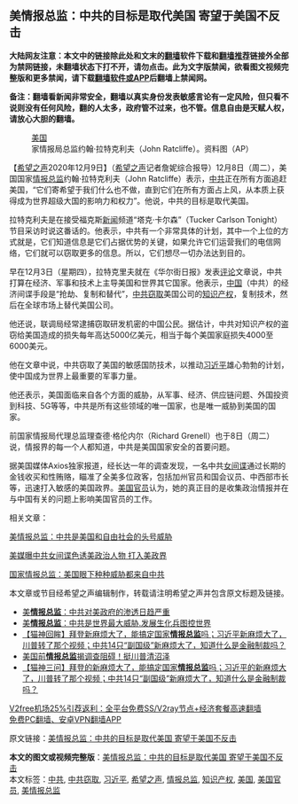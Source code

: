  <h2>美情报总监：中共的目标是取代美国 寄望于美国不反击</h2> <p class="notice"><b>大陆网友注意：本文中的链接除此处和文末的<a href="https://github.com/bannedbook/fanqiang" >翻墙</a>软件下载和<a href="https://github.com/killgcd/justmysocks/blob/master/README.md">翻墙推荐</a>链接外全部为禁网链接，未翻墙状态下打不开，请勿点击。此为文字版禁闻，欲看图文视频完整版和更多禁闻，请下载<a href="https://github.com/bannedbook/fanqiang">翻墙软件或APP</a>后翻墙上禁闻网。</p><p>备注：翻墙看新闻非常安全，翻墙以真实身份发表敏感言论有一定风险，但只看不说则没有任何风险，翻的人太多，政府管不过来，也不管。信息自由是天赋人权，请放心大胆的翻墙。</b></p>  <div class="entry"> <figure><figcaption><a href="https://www.bannedbook.org/bnews/tag/%e7%be%8e%e5%9b%bd/" class="st_tag internal_tag" rel="tag" title="标签 美国 下的日志">美国</a>家情报局总监约翰·拉特克利夫（John Ratcliffe）。资料图（AP）</figcaption></figure> <p>【<span class='wp_keywordlink_affiliate'><a href="https://www.soundofhope.org" title="希望之声" target="_blank">希望之声</a></span>2020年12月9日】（<a href="https://www.bannedbook.org/bnews/tag/%e5%b8%8c%e6%9c%9b%e4%b9%8b%e5%a3%b0/" class="st_tag internal_tag" rel="tag" title="标签 希望之声 下的日志">希望之声</a>记者詹妮综合报导）12月8日（周二），美国国家<a href="https://www.bannedbook.org/bnews/tag/%e6%83%85%e6%8a%a5%e6%80%bb%e7%9b%91/" class="st_tag internal_tag" rel="tag" title="标签 情报总监 下的日志">情报总监</a>约翰·拉特克利夫（John Ratcliffe）表示，<a href="https://www.bannedbook.org/bnews/tag/%e4%b8%ad%e5%85%b1/" class="st_tag internal_tag" rel="tag" title="标签 中共 下的日志">中共</a>正在所有方面追赶美国，“它们寄希望于我们什么也不做，直到它们在所有方面占上风，从本质上获得成为世界超级大国的影响力和权力”。他说，中共的目标是取代美国。</p> <p>拉特克利夫是在接受福克斯<span class='wp_keywordlink_affiliate'><a href="https://www.bannedbook.org/" title="新闻">新闻</a></span>频道“塔克·卡尔森”（Tucker Carlson Tonight）节目采访时说这番话的。他表示，中共有一个非常具体的计划，其中一个上位的方式就是，它们知道信息是它们占据优势的关键，如果允许它们运营我们的电信网络，它们就可以窃取更多的信息。所以，它们想尽一切办法达到目的。</p> <p>早在12月3日（星期四），拉特克里夫就在《华尔街日报》发表<span class='wp_keywordlink_affiliate'><a href="https://www.bannedbook.org/bnews/comments/" title="新闻评论" target="_blank">评论</a></span>文章说，中共打算在经济、军事和技术上主导美国和世界其它国家。他表示，<span class='wp_keywordlink_affiliate'><a href="https://www.bannedbook.org/" title="中国" target="_blank">中国</a></span>（中共）的经济间谍手段是“抢劫、复制和替代”，<a href="https://www.bannedbook.org/bnews/tag/%E4%B8%AD%E5%85%B1%E7%AA%83%E5%8F%96/" class="st_tag internal_tag" rel="tag" title="标签 中共窃取 下的日志">中共窃取</a>美国公司的<a href="https://www.bannedbook.org/bnews/tag/%E7%9F%A5%E8%AF%86%E4%BA%A7%E6%9D%83/" class="st_tag internal_tag" rel="tag" title="标签 知识产权 下的日志">知识产权</a>，复制技术，然后在全球市场上替代美国公司。</p>  <p>他还说，联调局经常逮捕窃取研发机密的中国公民。据估计，中共对知识产权的盗窃给美国造成的损失每年高达5000亿美元，相当于每个美国家庭损失4000至6000美元。</p> <p>他在文章中说，中共窃取了美国的敏感国防技术，以推动<a href="https://www.bannedbook.org/bnews/tag/%e4%b9%a0%e8%bf%91%e5%b9%b3/" class="st_tag internal_tag" rel="tag" title="标签 习近平 下的日志">习近平</a>雄心勃勃的计划，使中国成为世界上最重要的军事力量。</p> <p>他还表示，美国面临来自各个方面的威胁，从军事、经济、供应链问题、外国投资到科技、5G等等，中共是所有这些领域的唯一国家，也是唯一威胁到美国的国家。</p>  <p>前国家情报局代理总监理查德·格伦内尔（Richard Grenell）也于8日（周二）说，情报界的每一个人都知道，中共是美国国家安全的首要问题。</p> <p>据美国媒体Axios独家报道，经长达一年的调查发现，一名中共<span class='wp_keywordlink'><a href="https://www.bannedbook.org/forum2/topic3076.html" title="《传奇女谍-邓文迪传》" target="_blank">女间谍</a></span>通过长期的金钱收买和性贿赂，瞄准了全美多位政客，包括加州官员和国会议员、中西部市长等，迅速打入敏感的美国政界。<a href="https://www.bannedbook.org/bnews/tag/%E7%BE%8E%E5%9B%BD%E5%AE%98%E5%91%98/" class="st_tag internal_tag" rel="tag" title="标签 美国官员 下的日志">美国官员</a>认为，她的真正目的是收集政治情报并在与中国有关的问题上影响美国官员的工作。</p> <p>相关文章：</p>  <p><a href="https://www.soundofhope.org/post/449887">美情报总监：中共是美国和自由社会的头号威胁</a></p> <p><a href="https://www.soundofhope.org/post/451681">美媒曝中共女间谍色诱美政治人物 打入美政界</a></p> <p><a href="https://www.soundofhope.org/post/375613">国家情报总监：美国眼下种种威胁都来自中共</a></p>  <p>本文章或节目经希望之声编辑制作，转载请注明希望之声并包含原文标题及链接。</p> <ul class='op-related-articles' title='相关阅读'> <li><a href='https://www.bannedbook.org/bnews/cbnews/20201209/1444781.html' target='_blank'>美<b>情报总监</b>：中共对美政府的渗透日趋严重</a></li> <li><a href='https://www.bannedbook.org/bnews/bannedvideo/20201209/1444728.html' target='_blank'>美<b>情报总监</b>：中共是世界最大威胁.发展生化兵图控世界</a></li> <li><a href='https://www.bannedbook.org/bnews/bannedvideo/20201209/1444631.html' target='_blank'>【猫神回眸】拜登新麻烦大了，能搞定国家<b>情报总监</b>吗；习近平新麻烦大了，川普转了那个视频；中共14只“副国级”新麻烦大了，知道什么是金融制裁吗？</a></li> <li><a href='https://www.bannedbook.org/bnews/taiwannews/20201209/1444491.html' target='_blank'>美国前<b>情报总监</b>揭调查阻碍！挺川普清沼泽</a></li> <li><a href='https://www.bannedbook.org/bnews/bannedvideo/20201209/1444398.html' target='_blank'>【猫神三问】拜登的新麻烦大了，能搞定国家<b>情报总监</b>吗；习近平的新麻烦大了，川普转了那个视频；中共14只“副国级”新麻烦大了，知道什么是金融制裁吗？</a></li> </ul> <p class="texttj"> <a href="https://www.bannedbook.org/forum23/topic22702.html" target="_blank">V2free机场25%引荐返利：全平台免费SS/V2ray节点+经济套餐高速翻墙</a><br/> <a href="https://github.com/bannedbook/fanqiang/wiki/%E7%A6%81%E9%97%BB%E7%BD%91%E5%AE%89%E5%8D%93%E7%BF%BB%E5%A2%99%E6%96%B0%E9%97%BBAPP" target="_blank">免费PC翻墙、安卓VPN翻墙APP</a></p><p>原文链接：<a class="src_link"  href="https://www.soundofhope.org/post/451933" target="_blank">美情报总监：中共的目标是取代美国 寄望于美国不反击</a></p><a name='sharetosocial'></a>       <div><b>本文的图文或视频完整版</b>：<a href='https://www.bannedbook.org/bnews/comments/20201210/1444949.html'>美情报总监：中共的目标是取代美国 寄望于美国不反击</a></div>  </div><!--END ENTRY--> <div class="postfooter"> <div>本文标签：<a href="https://www.bannedbook.org/bnews/tag/%e4%b8%ad%e5%85%b1/" rel="tag">中共</a>, <a href="https://www.bannedbook.org/bnews/tag/%E4%B8%AD%E5%85%B1%E7%AA%83%E5%8F%96/" rel="tag">中共窃取</a>, <a href="https://www.bannedbook.org/bnews/tag/%e4%b9%a0%e8%bf%91%e5%b9%b3/" rel="tag">习近平</a>, <a href="https://www.bannedbook.org/bnews/tag/%e5%b8%8c%e6%9c%9b%e4%b9%8b%e5%a3%b0/" rel="tag">希望之声</a>, <a href="https://www.bannedbook.org/bnews/tag/%e6%83%85%e6%8a%a5%e6%80%bb%e7%9b%91/" rel="tag">情报总监</a>, <a href="https://www.bannedbook.org/bnews/tag/%E7%9F%A5%E8%AF%86%E4%BA%A7%E6%9D%83/" rel="tag">知识产权</a>, <a href="https://www.bannedbook.org/bnews/tag/%e7%be%8e%e5%9b%bd/" rel="tag">美国</a>, <a href="https://www.bannedbook.org/bnews/tag/%E7%BE%8E%E5%9B%BD%E5%AE%98%E5%91%98/" rel="tag">美国官员</a>, <a href="https://www.bannedbook.org/bnews/tag/%E7%BE%8E%E6%83%85%E6%8A%A5%E6%80%BB%E7%9B%91/" rel="tag">美情报总监</a></div>  </div><!--END POSTFOOTER--> 